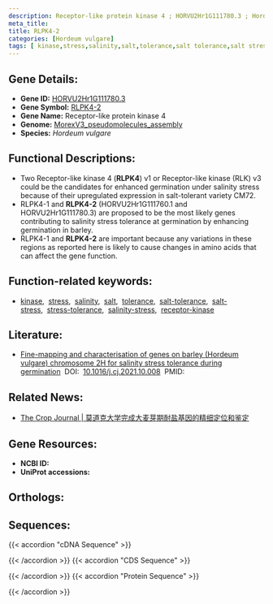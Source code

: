 ```yaml
---
description: Receptor-like protein kinase 4 ; HORVU2Hr1G111780.3 ; Hordeum vulgare
meta_title:
title: RLPK4-2
categories: [Hordeum vulgare]
tags: [ kinase,stress,salinity,salt,tolerance,salt tolerance,salt stress,stress tolerance,salinity stress,receptor kinase ]
---
```


## Gene Details:
- **Gene ID:**	[HORVU2Hr1G111780.3]()
- **Gene Symbol:** <u>RLPK4-2</u>
- **Gene Name:** Receptor-like protein kinase 4
- **Genome:** [MorexV3_pseudomolecules_assembly](https://ensembl.gramene.org/Hordeum_vulgare/Info/Index)
- **Species:** *Hordeum vulgare*

## Functional Descriptions:
   - Two Receptor-like kinase 4 (**RLPK4**) v1 or Receptor-like kinase (RLK) v3 could be the candidates for enhanced germination under salinity stress because of their upregulated expression in salt-tolerant variety CM72.
   - RLPK4-1 and **RLPK4-2** (HORVU2Hr1G111760.1 and HORVU2Hr1G111780.3) are proposed to be the most likely genes contributing to salinity stress tolerance at germination by enhancing germination in barley.
   - RLPK4-1 and **RLPK4-2** are important because any variations in these regions as reported here is likely to cause changes in amino acids that can affect the gene function.

## Function-related keywords:
   - [kinase](/tags/kinase/),&nbsp;&nbsp;[stress](/tags/stress/),&nbsp;&nbsp;[salinity](/tags/salinity/),&nbsp;&nbsp;[salt](/tags/salt/),&nbsp;&nbsp;[tolerance](/tags/tolerance/),&nbsp;&nbsp;[salt-tolerance](/tags/salt-tolerance/),&nbsp;&nbsp;[salt-stress](/tags/salt-stress/),&nbsp;&nbsp;[stress-tolerance](/tags/stress-tolerance/),&nbsp;&nbsp;[salinity-stress](/tags/salinity-stress/),&nbsp;&nbsp;[receptor-kinase](/tags/receptor-kinase/)

## Literature:
   - [Fine-mapping and characterisation of genes on barley (Hordeum vulgare) chromosome 2H for salinity stress tolerance during germination](https://www.sciencedirect.com/science/article/pii/S2214514121002178)&nbsp;&nbsp;DOI:&nbsp;&nbsp;[10.1016/j.cj.2021.10.008](https://www.sciencedirect.com/science/article/pii/S2214514121002178)&nbsp;&nbsp;PMID:&nbsp;&nbsp;[](https://pubmed.ncbi.nlm.nih.gov//)

## Related News:
   - [The Crop Journal | 莫道克大学完成大麦芽期耐盐基因的精细定位和鉴定](https://mp.weixin.qq.com/s?__biz=Mzg3MDEwNDEyMg==&mid=2247523216&idx=3&sn=882711e7a8af59c8b44061fb57a98c6b&chksm=ce9036c5f9e7bfd3d9eb417c0cc37f670659b24e90463751b371c04f87dca7a12e9a120984f3&scene=27#wechat_redirect)

## Gene Resources:
- **NCBI ID:**  [](https://www.ncbi.nlm.nih.gov/gene/?term=)
- **UniProt accessions:** [](https://www.uniprot.org/uniprotkb//entry)

## Orthologs:

## Sequences:
{{< accordion "cDNA Sequence" >}}

{{< /accordion >}}
{{< accordion "CDS Sequence" >}}

{{< /accordion >}}
{{< accordion "Protein Sequence" >}}

{{< /accordion >}}
